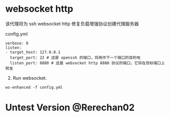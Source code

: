 # websocket http

该代理将为 ssh websocket http 修复负载增强协议创建代理服务器

config.yml
```
verbose: 0
listen:
- target_host: 127.0.0.1
  target_port: 22 # 这是 openssh 的端口，将用作下一个端口的目的地
  listen_port: 8880 # 这是 websocket http 8880 协议的端口，它将在目标端口上转发
```

2. Run websocket.
```
ws-enhanced -f config.yml
```
# Untest Version @Rerechan02

